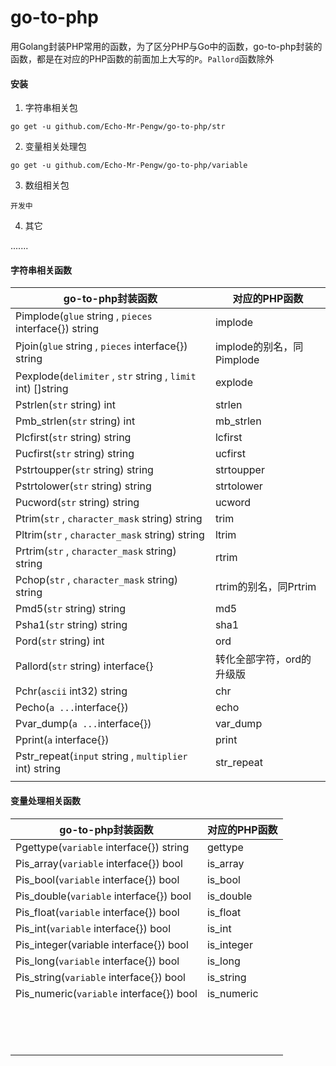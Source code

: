 # go-to-php

用Golang封装PHP常用的函数，为了区分PHP与Go中的函数，go-to-php封装的函数，都是在对应的PHP函数的前面加上大写的`P`。`Pallord`函数除外

#### 安装

1. 字符串相关包

`go get -u github.com/Echo-Mr-Pengw/go-to-php/str`

2. 变量相关处理包

`go get -u github.com/Echo-Mr-Pengw/go-to-php/variable`

3. 数组相关包

`开发中`

4. 其它

.......

#### 字符串相关函数

| go-to-php封装函数                                           | 对应的PHP函数             |
| ----------------------------------------------------------- | ------------------------- |
| Pimplode(`glue` string , `pieces` interface{})  string      | implode                   |
| Pjoin(`glue` string , `pieces` interface{})  string         | implode的别名，同Pimplode |
| Pexplode(`delimiter` , `str` string , `limit` int) []string | explode                   |
| Pstrlen(`str` string) int                                   | strlen                    |
| Pmb_strlen(`str` string) int                                | mb_strlen                 |
| Plcfirst(`str` string) string                               | lcfirst                   |
| Pucfirst(`str` string) string                               | ucfirst                   |
| Pstrtoupper(`str` string) string                            | strtoupper                |
| Pstrtolower(`str` string) string                            | strtolower                |
| Pucword(`str` string) string                                | ucword                    |
| Ptrim(`str` , `character_mask` string) string               | trim                      |
| Pltrim(`str` , `character_mask` string) string              | ltrim                     |
| Prtrim(`str` , `character_mask` string) string              | rtrim                     |
| Pchop(`str` , `character_mask` string) string               | rtrim的别名，同Prtrim     |
| Pmd5(`str` string) string                                   | md5                       |
| Psha1(`str` string) string                                  | sha1                      |
| Pord(`str` string) int                                      | ord                       |
| Pallord(`str` string) interface{}                           | 转化全部字符，ord的升级版 |
| Pchr(`ascii` int32) string                                  | chr                       |
| Pecho(`a ...`interface{})                                   | echo                      |
| Pvar_dump(`a ...`interface{})                               | var_dump                  |
| Pprint(`a` interface{})                                     | print                     |
| Pstr_repeat(`input` string , `multiplier` int) string       | str_repeat                |
|                                                             |                           |

#### 变量处理相关函数

| go-to-php封装函数                        | 对应的PHP函数 |
| ---------------------------------------- | ------------- |
| Pgettype(`variable` interface{}) string  | gettype       |
| Pis_array(`variable` interface{}) bool   | is_array      |
| Pis_bool(`variable` interface{}) bool    | is_bool       |
| Pis_double(`variable` interface{}) bool  | is_double     |
| Pis_float(`variable` interface{}) bool   | is_float      |
| Pis_int(`variable` interface{}) bool     | is_int        |
| Pis_integer(variable interface{}) bool   | is_integer    |
| Pis_long(`variable` interface{}) bool    | is_long       |
| Pis_string(`variable` interface{}) bool  | is_string     |
| Pis_numeric(`variable` interface{}) bool | is_numeric    |
|                                          |               |
|                                          |               |
|                                          |               |
|                                          |               |
|                                          |               |
|                                          |               |
|                                          |               |
|                                          |               |
|                                          |               |
|                                          |               |
|                                          |               |
|                                          |               |
|                                          |               |
|                                          |               |

